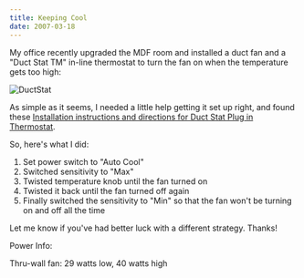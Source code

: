 ```yaml
---
title: Keeping Cool
date: 2007-03-18
---
```

My office recently upgraded the MDF room and installed a duct fan and a "Duct Stat TM" in-line thermostat to turn the fan on when the temperature gets too high:

<img src='http://www-sa.evenserver.com/s/img/2007/03/duct-stat_sm.thumbnail.JPG' alt='DuctStat' />

As simple as it seems, I needed a little help getting it set up right, and found these <a href="http://www.suncourt.com/DuctStat_Instructions.html">Installation instructions and directions for Duct Stat Plug in Thermostat</a>.

So, here's what I did: <ol><li>Set power switch to "Auto Cool"</li><li>Switched sensitivity to "Max"</li><li>Twisted temperature knob until the fan turned on</li><li>Twisted it back until the fan turned off again</li><li>Finally switched the sensitivity to "Min" so that the fan won't be turning on and off all the time</li></ol>

Let me know if you've had better luck with a different strategy. Thanks!

Power Info:

Thru-wall fan: 29 watts low, 40 watts high

